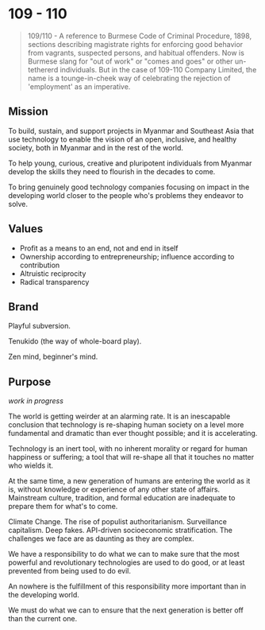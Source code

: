 # 109 - 110
>109/110 - A reference to Burmese Code of Criminal Procedure, 1898, sections describing magistrate rights for enforcing good behavior from vagrants, suspected persons, and habitual offenders. Now is Burmese slang for "out of work" or "comes and goes" or other un-tethererd individuals. But in the case of 109-110 Company Limited, the name is a tounge-in-cheek way of celebrating the rejection of 'employment' as an imperative. 

## Mission

To build, sustain, and support projects in Myanmar and Southeast Asia that use technology to enable the vision of an open, inclusive, and healthy society, both in Myanmar and in the rest of the world.

To help young, curious, creative and pluripotent individuals from Myanmar develop the skills they need to flourish in the decades to come.

To bring genuinely good technology companies focusing on impact in the developing world closer to the people who's problems they endeavor to solve.

## Values

* Profit as a means to an end, not and end in itself
* Ownership according to entrepreneurship; influence according to contribution
* Altruistic reciprocity
* Radical transparency

## Brand

Playful subversion.

Tenukido (the way of whole-board play).

Zen mind, beginner's mind.

## Purpose

*work in progress*

The world is getting weirder at an alarming rate. It is an inescapable conclusion that technology is re-shaping human society on a level more fundamental and dramatic than ever thought possible; and it is accelerating.

Technology is an inert tool, with no inherent morality or regard for human happiness or suffering; a tool that will re-shape all that it touches no matter who wields it.

At the same time, a new generation of humans are entering the world as it is, without knowledge or experience of any other state of affairs. Mainstream culture, tradition, and formal education are inadequate to prepare them for what's to come.

Climate Change. The rise of populist authoritarianism. Surveillance capitalism. Deep fakes. API-driven socioeconomic stratification. The challenges we face are as daunting as they are complex.

We have a responsibility to do what we can to make sure that the most powerful and revolutionary technologies are used to do good, or at least prevented from being used to do evil.

An nowhere is the fulfillment of this responsibility more important than in the developing world.

We must do what we can to ensure that the next generation is better off than the current one.
